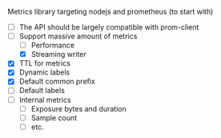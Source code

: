 Metrics library targeting nodejs and prometheus (to start with)

- [ ] The API should be largely compatible with prom-client
- [ ] Support massive amount of metrics
    - [ ] Performance
    - [x] Streaming writer
- [x] TTL for metrics
- [x] Dynamic labels
- [x] Default common prefix
- [ ] Default labels
- [ ] Internal metrics
    - [ ] Exposure bytes and duration
    - [ ] Sample count
    - [ ] etc.
